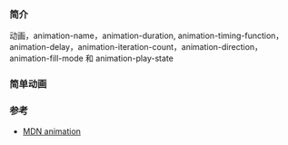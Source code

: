 ### 简介  
动画，animation-name，animation-duration, animation-timing-function，animation-delay，animation-iteration-count，animation-direction，animation-fill-mode 和 animation-play-state


### 简单动画


### 参考  
- [MDN animation](https://developer.mozilla.org/zh-CN/docs/Web/CSS/animation)  